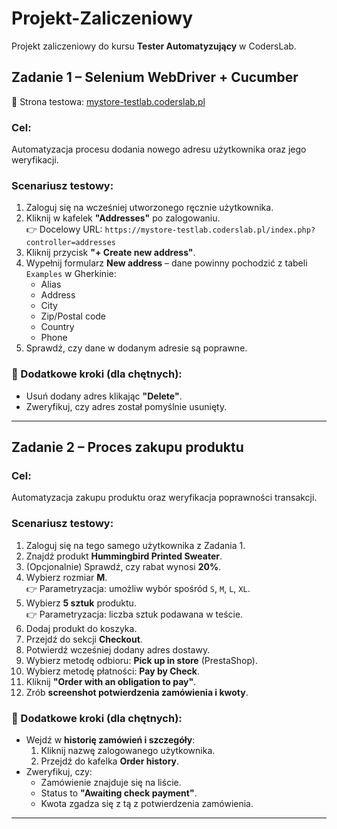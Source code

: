 # Projekt-Zaliczeniowy

Projekt zaliczeniowy do kursu **Tester Automatyzujący** w CodersLab.

## Zadanie 1 – Selenium WebDriver + Cucumber

🔗 Strona testowa: [mystore-testlab.coderslab.pl](https://mystore-testlab.coderslab.pl)

### Cel:
Automatyzacja procesu dodania nowego adresu użytkownika oraz jego weryfikacji.

### Scenariusz testowy:
1. Zaloguj się na wcześniej utworzonego ręcznie użytkownika.
2. Kliknij w kafelek **"Addresses"** po zalogowaniu.  
   👉 Docelowy URL: `https://mystore-testlab.coderslab.pl/index.php?controller=addresses`
3. Kliknij przycisk **"+ Create new address"**.
4. Wypełnij formularz **New address** – dane powinny pochodzić z tabeli `Examples` w Gherkinie:
   - Alias
   - Address
   - City
   - Zip/Postal code
   - Country
   - Phone
5. Sprawdź, czy dane w dodanym adresie są poprawne.

### 🔹 Dodatkowe kroki (dla chętnych):
- Usuń dodany adres klikając **"Delete"**.
- Zweryfikuj, czy adres został pomyślnie usunięty.

---

## Zadanie 2 – Proces zakupu produktu

### Cel:
Automatyzacja zakupu produktu oraz weryfikacja poprawności transakcji.

### Scenariusz testowy:
1. Zaloguj się na tego samego użytkownika z Zadania 1.
2. Znajdź produkt **Hummingbird Printed Sweater**.
3. (Opcjonalnie) Sprawdź, czy rabat wynosi **20%**.
4. Wybierz rozmiar **M**.  
   👉 Parametryzacja: umożliw wybór spośród `S`, `M`, `L`, `XL`.
5. Wybierz **5 sztuk** produktu.  
   👉 Parametryzacja: liczba sztuk podawana w teście.
6. Dodaj produkt do koszyka.
7. Przejdź do sekcji **Checkout**.
8. Potwierdź wcześniej dodany adres dostawy.
9. Wybierz metodę odbioru: **Pick up in store** (PrestaShop).
10. Wybierz metodę płatności: **Pay by Check**.
11. Kliknij **"Order with an obligation to pay"**.
12. Zrób **screenshot potwierdzenia zamówienia i kwoty**.

### 🔹 Dodatkowe kroki (dla chętnych):
- Wejdź w **historię zamówień i szczegóły**:
  1. Kliknij nazwę zalogowanego użytkownika.
  2. Przejdź do kafelka **Order history**.
- Zweryfikuj, czy:
  - Zamówienie znajduje się na liście.
  - Status to **"Awaiting check payment"**.
  - Kwota zgadza się z tą z potwierdzenia zamówienia.

---
